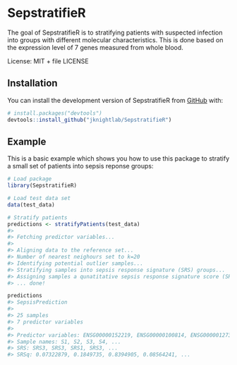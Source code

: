 
<!-- README.md is generated from README.Rmd. Please edit that file -->

# SepstratifieR

<!-- badges: start -->
<!-- badges: end -->

The goal of SepstratifieR is to stratifying patients with suspected
infection into groups with different molecular characteristics. This is
done based on the expression level of 7 genes measured from whole blood.

License: MIT + file LICENSE

## Installation

You can install the development version of SepstratifieR from
[GitHub](https://github.com/) with:

``` r
# install.packages("devtools")
devtools::install_github("jknightlab/SepstratifieR")
```

## Example

This is a basic example which shows you how to use this package to
stratify a small set of patients into sepsis reponse groups:

``` r
# Load package
library(SepstratifieR)

# Load test data set
data(test_data)

# Stratify patients
predictions <- stratifyPatients(test_data)
#> 
#> Fetching predictor variables...
#> 
#> Aligning data to the reference set...
#> Number of nearest neighours set to k=20
#> Identifying potential outlier samples...
#> Stratifying samples into sepsis response signature (SRS) groups...
#> Assigning samples a qunatitative sepsis response signature score (SRSq)...
#> ... done!
```

``` r
predictions
#> SepsisPrediction
#> 
#> 25 samples
#> 7 predictor variables
#> 
#> Predictor variables: ENSG00000152219, ENSG00000100814, ENSG00000127334, ENSG00000131355, ...
#> Sample names: S1, S2, S3, S4, ...
#> SRS: SRS3, SRS3, SRS1, SRS3, ...
#> SRSq: 0.07322879, 0.1849735, 0.8394905, 0.08564241, ...
```
